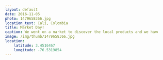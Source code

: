 ```yaml
---
layout: default
date: 2016-11-05
photo: 1479658366.jpg
location_text: Cali, Colombia
title: Market Day!
caption: We went on a market to discover the local products and we have been so surprised by the quantity and quality of all those different exotic fruits and vegetables! The colors, the forms, the different tastes, all of it was so cool and new for me!
image: /img/thumb/1479658366.jpg
location:
    latitude: 3.4516467
    longitude: -76.5319854
---
```

